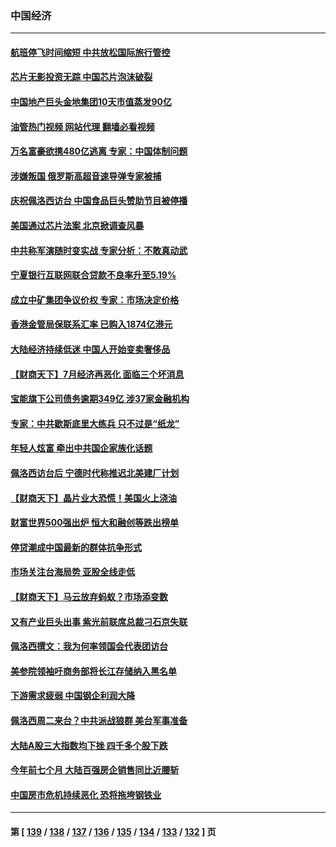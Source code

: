 ### 中国经济
---
#### [航班停飞时间缩短 中共放松国际旅行管控](../../pages/ncid283/n13797400.md?08080045) 
#### [芯片无影投资无踪 中国芯片泡沫破裂](../../pages/ncid283/n13797222.md?08080045) 
#### [中国地产巨头金地集团10天市值蒸发90亿](../../pages/ncid283/n13797196.md?08080045) 
#### [油管热门视频 网站代理 翻墙必看视频](http://209.222.30.114:81/youtube.html?08080045)
#### [万名富豪欲携480亿逃离 专家：中国体制问题](../../pages/ncid283/n13797173.md?08080045) 
#### [涉嫌叛国 俄罗斯高超音速导弹专家被捕](../../pages/ncid283/n13797040.md?08080045) 
#### [庆祝佩洛西访台 中国食品巨头赞助节目被停播](../../pages/ncid283/n13796995.md?08080045) 
#### [美国通过芯片法案 北京掀调查风暴](../../pages/ncid283/n13796506.md?08080045) 
#### [中共称军演随时变实战 专家分析：不敢真动武](../../pages/ncid283/n13796365.md?08080045) 
#### [宁夏银行互联网联合贷款不良率升至5.19%](../../pages/ncid283/n13796222.md?08080045) 
#### [成立中矿集团争议价权 专家：市场决定价格](../../pages/ncid283/n13796143.md?08080045) 
#### [香港金管局保联系汇率 已购入1874亿港元](../../pages/ncid283/n13796058.md?08080045) 
#### [大陆经济持续低迷 中国人开始变卖奢侈品](../../pages/ncid283/n13796101.md?08080045) 
#### [【财商天下】7月经济再恶化 面临三个坏消息](../../pages/ncid283/n13795821.md?08080045) 
#### [宝能旗下公司债务逾期349亿 涉37家金融机构](../../pages/ncid283/n13795789.md?08080045) 
#### [专家：中共歇斯底里大练兵 只不过是“纸龙”](../../pages/ncid283/n13795695.md?08080045) 
#### [年轻人炫富 牵出中共国企家族化话题](../../pages/ncid283/n13795235.md?08080045) 
#### [佩洛西访台后 宁德时代称推迟北美建厂计划](../../pages/ncid283/n13794698.md?08080045) 
#### [【财商天下】晶片业大恐慌！美国火上浇油](../../pages/ncid283/n13794888.md?08080045) 
#### [财富世界500强出炉 恒大和融创等跌出榜单](../../pages/ncid283/n13794673.md?08080045) 
#### [停贷潮成中国最新的群体抗争形式](../../pages/ncid283/n13794634.md?08080045) 
#### [市场关注台海局势 亚股全线走低](../../pages/ncid283/n13794444.md?08080045) 
#### [【财商天下】马云放弃蚂蚁？市场添变数](../../pages/ncid283/n13794043.md?08080045) 
#### [又有产业巨头出事 紫光前联席总裁刁石京失联](../../pages/ncid283/n13794049.md?08080045) 
#### [佩洛西撰文：我为何率领国会代表团访台](../../pages/ncid283/n13794094.md?08080045) 
#### [美参院领袖吁商务部将长江存储纳入黑名单](../../pages/ncid283/n13793994.md?08080045) 
#### [下游需求疲弱 中国钢企利润大降](../../pages/ncid283/n13793953.md?08080045) 
#### [佩洛西周二来台？中共派战狼群 美台军事准备](../../pages/ncid283/n13793887.md?08080045) 
#### [大陆A股三大指数均下挫 四千多个股下跌](../../pages/ncid283/n13793786.md?08080045) 
#### [今年前七个月 大陆百强房企销售同比近腰斩](../../pages/ncid283/n13793746.md?08080045) 
#### [中国房市危机持续恶化 恐将拖垮钢铁业](../../pages/ncid283/n13793699.md?08080045) 

---
#### 第 [ [139](./139.md?08080045) / [138](./138.md?08080045) / [137](./137.md?08080045) / [136](./136.md?08080045) / [135](./135.md?08080045) / [134](./134.md?08080045) / [133](./133.md?08080045) / [132](./132.md?08080045) ] 页
